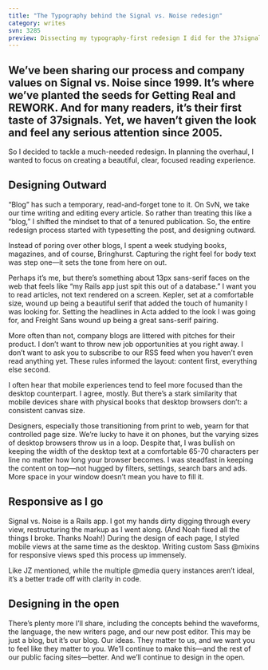 ```yaml
---
title: "The Typography behind the Signal vs. Noise redesign"
category: writes
svn: 3285
preview: Dissecting my typography-first redesign I did for the 37signals blog
---
```

## We’ve been sharing our process and company values on Signal vs. Noise since 1999. It’s where we’ve planted the seeds for Getting Real and REWORK. And for many readers, it’s their first taste of 37signals. Yet, we haven’t given the look and feel any serious attention since 2005.

So I decided to tackle a much-needed redesign. In planning the overhaul, I wanted to focus on creating a beautiful, clear, focused reading experience.

## Designing Outward
“Blog” has such a temporary, read-and-forget tone to it. On SvN, we take our time writing and editing every article. So rather than treating this like a “blog,” I shifted the mindset to that of a tenured publication. So, the entire redesign process started with typesetting the post, and designing outward.

Instead of poring over other blogs, I spent a week studying books, magazines, and of course, Bringhurst. Capturing the right feel for body text was step one—it sets the tone from here on out.

Perhaps it’s me, but there’s something about 13px sans-serif faces on the web that feels like “my Rails app just spit this out of a database.” I want you to read articles, not text rendered on a screen. Kepler, set at a comfortable size, wound up being a beautiful serif that added the touch of humanity I was looking for. Setting the headlines in Acta added to the look I was going for, and Freight Sans wound up being a great sans-serif pairing.

More often than not, company blogs are littered with pitches for their product. I don’t want to throw new job opportunities at you right away. I don’t want to ask you to subscribe to our RSS feed when you haven’t even read anything yet. These rules informed the layout: content first, everything else second.

I often hear that mobile experiences tend to feel more focused than the desktop counterpart. I agree, mostly. But there’s a stark similarity that mobile devices share with physical books that desktop browsers don’t: a consistent canvas size.

Designers, especially those transitioning from print to web, yearn for that controlled page size. We’re lucky to have it on phones, but the varying sizes of desktop browsers throw us in a loop. Despite that, I was bullish on keeping the width of the desktop text at a comfortable 65-70 characters per line no matter how long your browser becomes. I was steadfast in keeping the content on top—not hugged by filters, settings, search bars and ads. More space in your window doesn’t mean you have to fill it.

## Responsive as I go
Signal vs. Noise is a Rails app. I got my hands dirty digging through every view, restructuring the markup as I went along. (And Noah fixed all the things I broke. Thanks Noah!) During the design of each page, I styled mobile views at the same time as the desktop. Writing custom Sass @mixins for responsive views sped this process up immensely.

Like JZ mentioned, while the multiple @media query instances aren’t ideal, it’s a better trade off with clarity in code.

## Designing in the open
There’s plenty more I’ll share, including the concepts behind the waveforms, the language, the new writers page, and our new post editor. This may be just a blog, but it’s our blog. Our ideas. They matter to us, and we want you to feel like they matter to you. We’ll continue to make this—and the rest of our public facing sites—better. And we’ll continue to design in the open.